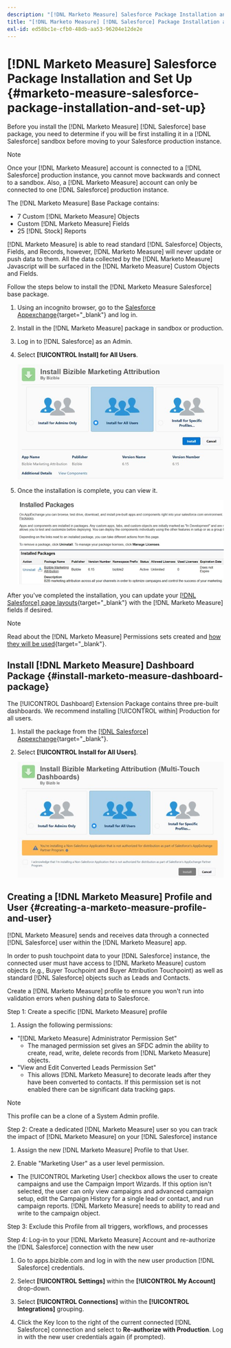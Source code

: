 ```yaml
---
description: "[!DNL Marketo Measure] Salesforce Package Installation and Set Up - [!DNL Marketo Measure] - Product Documentation"
title: "[!DNL Marketo Measure] [!DNL Salesforce] Package Installation and Set Up"
exl-id: ed58bc1e-cfb0-48db-aa53-96204e12de2e
---
```

# [!DNL Marketo Measure] Salesforce Package Installation and Set Up {#marketo-measure-salesforce-package-installation-and-set-up}

Before you install the [!DNL Marketo Measure] [!DNL Salesforce] base package, you need to determine if you will be first installing it in a [!DNL Salesforce] sandbox before moving to your Salesforce production instance.

>[!NOTE]
>
>Once your [!DNL Marketo Measure] account is connected to a [!DNL Salesforce] production instance, you cannot move backwards and connect to a sandbox. Also, a [!DNL Marketo Measure] account can only be connected to one [!DNL Salesforce] production instance.

The [!DNL Marketo Measure] Base Package contains:

* 7 Custom [!DNL Marketo Measure] Objects
* Custom [!DNL Marketo Measure] Fields
* 25 [!DNL Stock] Reports

[!DNL Marketo Measure] is able to read standard [!DNL Salesforce] Objects, Fields, and Records, however, [!DNL Marketo Measure] will never update or push data to them. All the data collected by the [!DNL Marketo Measure] Javascript will be surfaced in the [!DNL Marketo Measure] Custom Objects and Fields.

Follow the steps below to install the [!DNL Marketo Measure Salesforce] base package.

1. Using an incognito browser, go to the [Salesforce Appexchange](https://appexchange.salesforce.com/appxListingDetail?listingId=a0N3000000B3KLuEAN){target="_blank"} and log in.

1. Install in the [!DNL Marketo Measure] package in sandbox or production.

1. Log in to [!DNL Salesforce] as an Admin.

1. Select **[!UICONTROL Install] for All Users**.

   ![](assets/marketo-measure-salesforce-package-installation-and-set-up-1.png)

1. Once the installation is complete, you can view it.

   ![](assets/marketo-measure-salesforce-package-installation-and-set-up-2.png)

After you've completed the installation, you can update your [[!DNL Salesforce] page layouts](/help/configuration-and-setup/marketo-measure-and-salesforce/page-layout-instructions.md){target="_blank"} with the [!DNL Marketo Measure] fields if desired.

>[!NOTE]
>
>Read about the [!DNL Marketo Measure] Permissions sets created and [how they will be used](/help/configuration-and-setup/marketo-measure-and-salesforce/marketo-measure-permission-sets.md){target="_blank"}.

## Install [!DNL Marketo Measure] Dashboard Package {#install-marketo-measure-dashboard-package}

The [!UICONTROL Dashboard] Extension Package contains three pre-built dashboards. We recommend installing [!UICONTROL within] Production for all users.

1. Install the package from the [[!DNL Salesforce] Appexchange](https://login.salesforce.com/packaging/installPackage.apexp?p0=04t610000001jI6){target="_blank"}.

1. Select **[!UICONTROL Install for All Users]**.

   ![](assets/marketo-measure-salesforce-package-installation-and-set-up-3.png)

## Creating a [!DNL Marketo Measure] Profile and User {#creating-a-marketo-measure-profile-and-user}

[!DNL Marketo Measure] sends and receives data through a connected [!DNL Salesforce] user within the [!DNL Marketo Measure] app.

In order to push touchpoint data to your [!DNL Salesforce] instance, the connected user must have access to [!DNL Marketo Measure] custom objects (e.g., Buyer Touchpoint and Buyer Attribution Touchpoint) as well as standard [!DNL Salesforce] objects such as Leads and Contacts.

Create a [!DNL Marketo Measure] profile to ensure you won't run into validation errors when pushing data to Salesforce.

Step 1: Create a specific [!DNL Marketo Measure] profile

1. Assign the following permissions:

* "[!DNL Marketo Measure] Administrator Permission Set"
   * The managed permission set gives an SFDC admin the ability to create, read, write, delete records from [!DNL Marketo Measure] objects.
* "View and Edit Converted Leads Permission Set"
   * This allows [!DNL Marketo Measure] to decorate leads after they have been converted to contacts. If this permission set is not enabled there can be significant data tracking gaps.

>[!NOTE]
>
>This profile can be a clone of a System Admin profile.

Step 2: Create a dedicated [!DNL Marketo Measure] user so you can track the impact of [!DNL Marketo Measure] on your [!DNL Salesforce] instance

1. Assign the new [!DNL Marketo Measure] Profile to that User.

1. Enable "Marketing User" as a user level permission.

* The [!UICONTROL Marketing User] checkbox allows the user to create campaigns and use the Campaign Import Wizards. If this option isn't selected, the user can only view campaigns and advanced campaign setup, edit the Campaign History for a single lead or contact, and run campaign reports. [!DNL Marketo Measure] needs to ability to read and write to the campaign object.

Step 3: Exclude this Profile from all triggers, workflows, and processes

Step 4: Log-in to your [!DNL Marketo Measure] Account and re-authorize the [!DNL Salesforce] connection with the new user

1. Go to apps.bizible.com and log in with the new user production [!DNL Salesforce] credentials.

1. Select **[!UICONTROL Settings]** within the **[!UICONTROL My Account]** drop-down.

1. Select **[!UICONTROL Connections]** within the **[!UICONTROL Integrations]** grouping.

1. Click the Key Icon to the right of the current connected [!DNL Salesforce] connection and select to **Re-authorize with Production**. Log in with the new user credentials again (if prompted).
